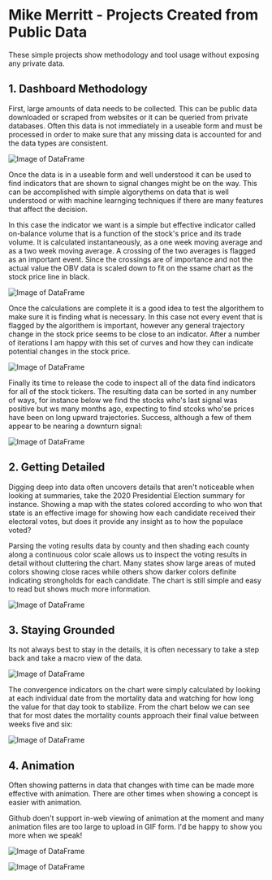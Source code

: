 # Mike Merritt - Projects Created from Public Data

These simple projects show methodology and tool usage without exposing any private data.

## 1. Dashboard Methodology

First, large amounts of data needs to be collected.  This can be public data downloaded or scraped from websites or it can be queried from private databases.  Often this data is not immediately in a useable form and must be processed in order to make sure that any missing data is accounted for and the data types are consistent.

![Image of DataFrame](https://michaeljmerritt.github.io/Portfolio/Images/bigdfa.jpg)

Once the data is in a useable form and well understood it can be used to find indicators that are shown to signal changes might be on the way.  This can be accomplished with simple algorythems on data that is well understood or with machine learnging techniques if there are many features that affect the decision.

In this case the indicator we want is a simple but effective indicator called on-balance volume that is a function of the stock's price and its trade volume.  It is calculated instantaneously, as a one week moving average and as a two week moving average.  A crossing of the two averages is flagged as an important event.  Since the crossings are of importance and not the actual value the OBV data is scaled down to fit on the ssame chart as the stock price line in black.

![Image of DataFrame](https://michaeljmerritt.github.io/Portfolio/Images/tempdfa.jpg)

Once the calculations are complete it is a good idea to test the algorithem to make sure it is finding what is necessary.  In this case not every event that is flagged by the algorithem is important, however any general trajectory change in the stock price seems to be close to an indicator.  After a number of iterations I am happy with this set of curves and how they can indicate potential changes in the stock price.  

![Image of DataFrame](https://michaeljmerritt.github.io/Portfolio/Images/test.jpg)

Finally its time to release the code to inspect all of the data find indicators for all of the stock tickers.  The resulting data can be sorted in any number of ways, for instance below we find the stocks who's last signal was positive but ws many months ago, expecting to find stcoks who'se prices have been on long upward trajectories.  Success, although a few of them appear to be nearing a downturn signal:

![Image of DataFrame](https://michaeljmerritt.github.io/Portfolio/Images/final.jpg)

## 2. Getting Detailed

Digging deep into data often uncovers details that aren't noticeable when looking at summaries, take the 2020 Presidential Election summary for instance.  Showing a map with the states colored according to who won that state is an effective image for showing how each candidate received their electoral votes, but does it provide any insight as to how the populace voted?

Parsing the voting results data by county and then shading each county along a continuous color scale allows us to inspect the voting results in detail without cluttering the chart.  Many states show large areas of muted colors showing close races while others show darker colors definite indicating strongholds for each candidate.  The chart is still simple and easy to read but shows much more information.

![Image of DataFrame](https://michaeljmerritt.github.io/Portfolio/Images/election.gif)

## 3. Staying Grounded

Its not always best to stay in the details, it is often necessary to take a step back and take a macro view of the data.  

![Image of DataFrame](https://michaeljmerritt.github.io/Portfolio/Images/mortalityhistorya.jpg)

The convergence indicators on the chart were simply calculated by looking at each individual date from the mortality data and watching for how long the value for that day took to stabilize.  From the chart below we can see that for most dates the mortality counts approach their final value between weeks five and six:

![Image of DataFrame](https://michaeljmerritt.github.io/Portfolio/Images/converge.jpg)

## 4. Animation

Often showing patterns in data that changes with time can be made more effective with animation.  There are other times when showing a concept is easier with animation.

Github doen't support in-web viewing of animation at the moment and many animation files are too large to upload in GIF form.  I'd be happy to show you more when we speak!

![Image of DataFrame](https://michaeljmerritt.github.io/Portfolio/Images/animationscreenshot.jpg)

![Image of DataFrame](https://michaeljmerritt.github.io/Portfolio/Images/animationscreenshot2.jpg)
